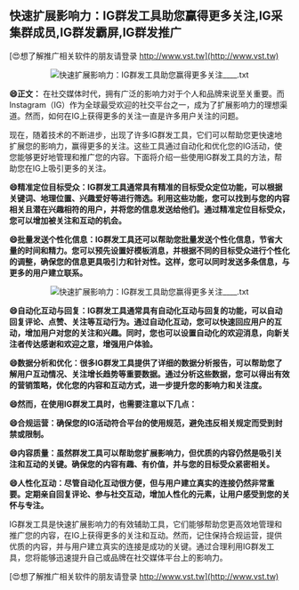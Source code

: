 ## **快速扩展影响力：IG群发工具助您赢得更多关注,IG采集群成员,IG群发霸屏,IG群发推广**

[😍想了解推广相关软件的朋友请登录 http://www.vst.tw](http://www.vst.tw)

 <center><img src="https://vst.tw/MP4/tuiguang/png/5.png" alt="快速扩展影响力：IG群发工具助您赢得更多关注____.txt"></center>

**😄正文：**
在社交媒体时代，拥有广泛的影响力对于个人和品牌来说至关重要。而Instagram（IG）作为全球最受欢迎的社交平台之一，成为了扩展影响力的理想渠道。然而，如何在IG上获得更多的关注一直是许多用户关注的问题。

现在，随着技术的不断进步，出现了许多IG群发工具，它们可以帮助您更快速地扩展您的影响力，赢得更多的关注。这些工具通过自动化和优化您的IG活动，使您能够更好地管理和推广您的内容。下面将介绍一些使用IG群发工具的方法，帮助您在IG上吸引更多的关注。

**😄精准定位目标受众：IG群发工具通常具有精准的目标受众定位功能，可以根据关键词、地理位置、兴趣爱好等进行筛选。利用这些功能，您可以找到与您的内容相关且潜在兴趣相符的用户，并将您的信息发送给他们。通过精准定位目标受众，您可以增加被关注和互动的机会。**

**😄批量发送个性化信息：IG群发工具还可以帮助您批量发送个性化信息，节省大量的时间和精力。您可以预先设置好模板消息，并根据不同的目标受众进行个性化的调整，确保您的信息更具吸引力和针对性。这样，您可以同时发送多条信息，与更多的用户建立联系。**

 <center><img src="https://vst.tw/MP4/tuiguang/png/5.png" alt="快速扩展影响力：IG群发工具助您赢得更多关注____.txt"></center>

**😄自动化互动与回复：IG群发工具通常具有自动化互动与回复的功能，可以自动回复评论、点赞、关注等互动行为。通过自动化互动，您可以快速回应用户的互动，增加用户对您的关注和兴趣。同时，您也可以设置自动化的欢迎消息，向新关注者传达感谢和欢迎之意，增强用户体验。**

**😄数据分析和优化：很多IG群发工具提供了详细的数据分析报告，可以帮助您了解用户互动情况、关注增长趋势等重要数据。通过分析这些数据，您可以得出有效的营销策略，优化您的内容和互动方式，进一步提升您的影响力和关注度。**

**😄然而，在使用IG群发工具时，也需要注意以下几点：**

**😄合规运营：确保您的IG活动符合平台的使用规范，避免违反相关规定而受到封禁或限制。**

**😄内容质量：虽然群发工具可以帮助您扩展影响力，但优质的内容仍然是吸引关注和互动的关键。确保您的内容有趣、有价值，并与您的目标受众紧密相关。**

**😄人性化互动：尽管自动化互动很方便，但与用户建立真实的连接仍然非常重要。定期亲自回复评论、参与社交互动，增加人性化的元素，让用户感受到您的关怀与专注。**

IG群发工具是快速扩展影响力的有效辅助工具，它们能够帮助您更高效地管理和推广您的内容，在IG上获得更多的关注和互动。然而，记住保持合规运营，提供优质的内容，并与用户建立真实的连接是成功的关键。通过合理利用IG群发工具，您将能够迅速提升自己或品牌在社交媒体平台上的影响力。

[😍想了解推广相关软件的朋友请登录 http://www.vst.tw](http://www.vst.tw)



